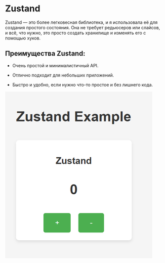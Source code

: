 # Zustand
Zustand — это более легковесная библиотека, и я использовала её для создания простого состояния. Она не требует редьюсеров или слайсов, и всё, что нужно, это просто создать хранилище и изменять его с помощью хуков.

## Преимущества Zustand:
- Очень простой и минималистичный API.

- Отлично подходит для небольших приложений.

- Быстро и удобно, если нужно что-то простое и без лишнего кода.

![alt text](image.png)